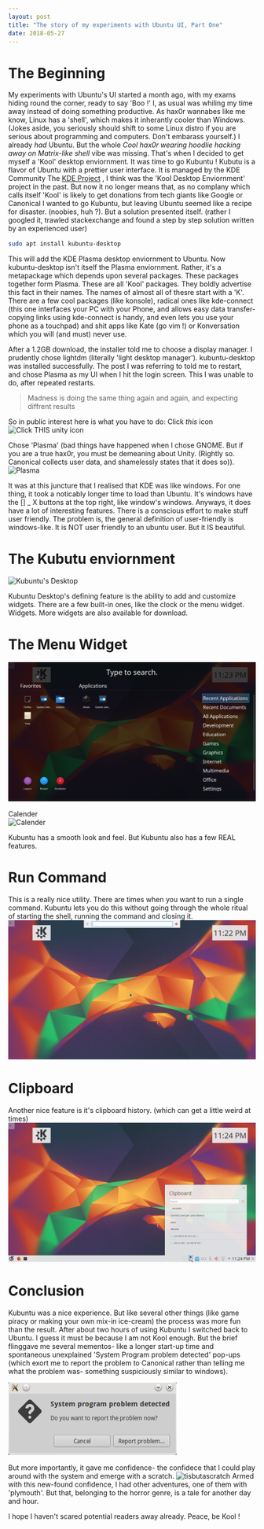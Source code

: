 ```yaml
---
layout: post
title: "The story of my experiments with Ubuntu UI, Part One"
date: 2018-05-27
---
```

# The Beginning
My experiments with Ubuntu's UI started a month ago, with my exams hiding round the corner, ready to say 'Boo !' I, as usual was whiling my time away instead of doing something productive. As hax0r wannabes like me know, Linux has a 'shell', which makes it inherantly cooler than Windows. (Jokes aside, you seriously should shift to some Linux distro if you are serious about programming and computers. Don't embarass yourself.) I already *had* Ubuntu.  But the whole *Cool hax0r wearing hoodlie *hacking* away on Matrix-like shell* vibe was missing. That's when I decided to get myself a 'Kool' desktop enviornment. It was time to go Kubuntu !
Kubutu is  a flavor of Ubuntu with a prettier user interface. It is managed by the KDE Community
The [KDE Project](https://www.kde.org/) , I think was the 'Kool Desktop Enviornment' project in the past. But now it no longer means that, as no complany which calls itself 'Kool' is likely to get donations from tech giants like Google or Canonical
I wanted to go Kubuntu, but leaving Ubuntu seemed like a recipe for disaster. (noobies, huh ?). But a solution presented itself. (rather I googled it, trawled stackexchange and found a step by step solution written by an experienced user)
```bash
sudo apt install kubuntu-desktop
```
This will add the KDE Plasma desktop enviornment to Ubuntu.
Now kubuntu-desktop isn't itself the Plasma enviornment. Rather, it's a metapackage which depends upon several packages. These packages together form Plasma.
These are all 'Kool' packages. They boldly advertise this fact in their names. The names of almost all of thesre start with a 'K'. There are a few cool packages (like konsole), radical ones like kde-connect (this one interfaces your PC with your Phone, and allows easy data transfer- copying links using kde-connect is handy, and even lets you use your phone as a touchpad) and shit apps like Kate (go vim !) or Konversation which you will (and must) never use.

After a 1.2GB download, the installer told me to choose a display manager. I prudently chose lightdm (literally 'light desktop manager'). kubuntu-desktop was installed successfully. The post I was referring to told me to restart, and chose Plasma as my UI when I hit the login screen. This I was unable to do, after repeated restarts.

> Madness is doing the same thing again and again, and expecting diffrent results

So in public interest here is what you have to do:
Click *this* icon
![Click THIS unity icon](/images/icon.png)

Chose 'Plasma' (bad things have happened when I chose GNOME. But if you are a true hax0r, you must be demeaning about Unity. (Rightly so. Canonical collects user data, and shamelessly states that it does so)).
![Plasma](/images/plasma.jpeg)

It was at this juncture that I realised that KDE was like windows. For one thing, it took a noticably longer time to load than Ubuntu. It's windows have the [] _ X buttons at the top right, like window's windows. Anyways, it does have  a lot of interesting features.
There is a conscious effort to make stuff user friendly. The problem is, the general definition of user-friendly is windows-like. It is NOT user friendly to an ubuntu user.  But it IS beautiful.

# The Kubutu enviornment
![Kubuntu's Desktop](/images/kubuntu_desktop.png)

Kubuntu Desktop's defining feature is the ability to add and customize widgets. There are a few built-in ones, like the clock or the menu widget.
Widgets. More widgets are also available for download. 

# The Menu Widget
![Menu](/images/menu_widget.png)

Calender	
![Calender](/inages/calender2_widget.png)

Kubuntu has a smooth look and feel. 
But Kubuntu also has a few REAL features.

# Run Command
This is a really nice utility. There are times when you want to run a single command. Kubuntu lets you do this without going through the whole ritual of starting the shell, running the command and closing it.
![Run Command](/images/run_command.png)

# Clipboard
Another nice feature is it's clipboard history. (which can get a little weird at times)
![Clipboard](/images/clipboard.png)

# Conclusion
Kubuntu was a nice experience. But like several other things (like game piracy or making your own mix-in ice-cream) the process was more fun than the result. After about two hours of using Kubuntu I switched back to Ubuntu. I guess it must be because I am not Kool enough. But the brief flinggave me several mementos- like a longer start-up time and spontaneous unexplained 'System Program problem detected' pop-ups (which exort me to report the problem to Canonical rather than telling me what the problem was- something suspiciously similar to windows).

![system problem detected](/images/system-program-problem-detected.png)

But more importantly, it gave me confidence- the confidece that I could play around with the system and emerge with a scratch.
![tisbutascratch](/images/tisbutascratch.jpg)
Armed with this new-found confidence, I had other adventures, one of them with 'plymouth'. But that, belonging to the horror genre, is a tale for another day and hour.

I hope I haven't scared potential readers away already.
Peace, be Kool !


